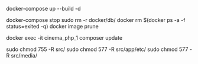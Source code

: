 docker-compose up --build -d


docker-compose stop
sudo rm -r docker/db/
docker rm $(docker ps -a -f status=exited -q)
docker image prune

docker exec -it cinema_php_1 composer update

sudo chmod 755 -R src/
sudo chmod 577 -R src/app/etc/
sudo chmod 577 -R src/media/


